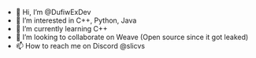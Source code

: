 - 👋 Hi, I’m @DufiwExDev
- 👀 I’m interested in C++, Python, Java
- 🌱 I’m currently learning C++
- 💞️ I’m looking to collaborate on Weave (Open source since it got leaked)
- 📫 How to reach me on Discord @slicvs

<!---
DufiwExDev/DufiwExDev is a ✨ special ✨ repository because its `README.md` (this file) appears on your GitHub profile.
You can click the Preview link to take a look at your changes.
--->
